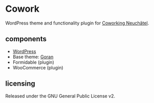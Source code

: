 # Cowork #

WordPress theme and functionality plugin for [Coworking Neuchâtel](https://coworking-neuchatel.ch).

## components

* [WordPress](http://wordpress.org/)
* Base theme: [Goran](https://wordpress.org/themes/goran/)
* Formidable (plugin)
* WooCommerce (plugin)

## licensing

Released under the GNU General Public License v2.